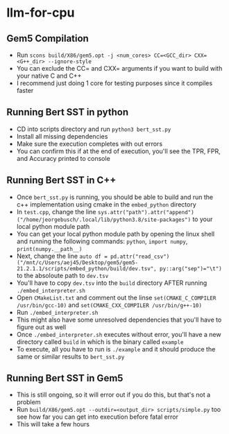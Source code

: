 # llm-for-cpu

## Gem5 Compilation
* Run `scons build/X86/gem5.opt -j <num_cores> CC=<GCC_dir> CXX=<G++_dir> --ignore-style`
* You can exclude the CC= and CXX= arguments if you want to build with your native C and C++
* I recommend just doing 1 core for testing purposes since it compiles faster

## Running Bert SST in python
* CD into scripts directory and run `python3 bert_sst.py`
* Install all missing dependencies
* Make sure the execution completes with out errors
* You can confirm this if at the end of execution, you'll see the TPR, FPR, and Accuracy printed to console

## Running Bert SST in C++
* Once `bert_sst.py` is running, you should be able to build and run the c++ implementation using cmake in the `embed_python` directory
* In `test.cpp`, change the line `sys.attr("path").attr("append")("/home/jeorgebusch/.local/lib/python3.8/site-packages")` to your local python module path
* You can get your local python module path by opening the linux shell and running the following commands: `python`, `import numpy`, `print(numpy.__path__)`
* Next, change the line `auto df = pd.attr("read_csv")("/mnt/c/Users/aej45/Desktop/gem5/gem5-21.2.1.1/scripts/embed_python/build/dev.tsv", py::arg("sep")="\t")` to the absoloute path to `dev.tsv`
* You'll have to copy `dev.tsv` into the `build` directory AFTER running `./embed_interpreter.sh`
* Open `CMakeList.txt` and comment out the linse `set(CMAKE_C_COMPILER /usr/bin/gcc-10)` and `set(CMAKE_CXX_COMPILER /usr/bin/g++-10)`
* Run `./embed_interpreter.sh`
* This might also have some unresolved dependencies that you'll have to figure out as well
* Once `./embed_interpreter.sh` executes without error, you'll have a new directory called `build` in which is the binary called `example`
* To execute, all you have to run is `./example` and it should produce the same or similar results to `bert_sst.py`

## Running Bert SST in Gem5
* This is still ongoing, so it will error out if you do this, but that's not a problem
* Run `build/X86/gem5.opt --outdir=<output_dir> scripts/simple.py` too see how far you can get into execution before fatal error
* This will take a few hours
